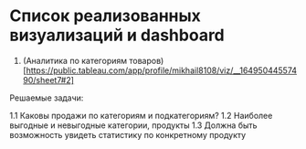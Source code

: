 # Список реализованных визуализаций и dashboard

1. (Аналитика по категориям товаров)[https://public.tableau.com/app/profile/mikhail8108/viz/__16495044557490/sheet7#2]

Решаемые задачи:

  1.1 Каковы продажи по категориям и подкатегориям?
  1.2 Наиболее выгодные и невыгодные категории, продукты
  1.3 Должна быть возможность увидеть статистику по конкретному продукту
